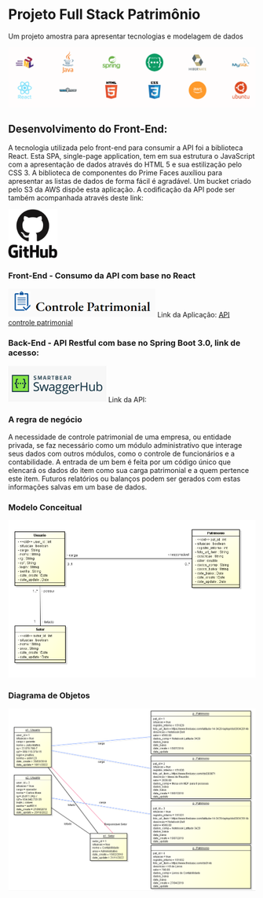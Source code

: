 # Projeto Full Stack Patrimônio
Um projeto amostra para apresentar tecnologias e modelagem de dados

![Modelo](src/img_logos/Tecnologias.PNG)

## Desenvolvimento do Front-End:
A tecnologia utilizada pelo front-end para consumir a API foi a biblioteca React. Esta SPA, single-page application, tem em sua estrutura o JavaScript com a apresentação de dados através do HTML 5 e sua estilização pelo CSS 3. A biblioteca de componentes do Prime Faces auxíliou para apresentar as listas de dados de forma fácil é agradável. Um bucket criado pelo S3 da AWS dispõe esta aplicação. A codificação da API pode ser também acompanhada através deste link:

[<img alt="Git-Hub Project Back-End" width="100px" src="src/img_logos/Github.svg" />](http://github.com/rockgustavo/Project_full_Patrim)

### Front-End - Consumo da API com base no React
[<img alt="Front-End" width="300px" src="src/img_logos/Controle_patrimonial.PNG" />](http://rockgustavo.com.s3-website-us-east-1.amazonaws.com/)
Link da Aplicação: [API controle patrimonial](http://rockgustavo.com.s3-website-us-east-1.amazonaws.com/)

### Back-End - API Restful com base no Spring Boot 3.0, link de acesso:
[<img alt="Back-End" width="200px" src="src/img_logos/Swagger.PNG" />](http://107.21.11.22:8080/swagger-ui/index.html)
Link da API: [](http://107.21.11.22:8080/swagger-ui/index.html)

### A regra de negócio
A necessidade de controle patrimonial de uma empresa, ou entidade privada, se faz necessário como um módulo administrativo que interage seus dados com outros módulos, como o controle de funcionários e a contabilidade. 
A entrada de um bem é feita por um código único que elencará os dados do item como sua carga patrimonial e a quem pertence este item.
Futuros relatórios ou balanços podem ser gerados com estas informações salvas em um base de dados.

### Modelo Conceitual
![Modelo](src/img_logos/Modelo_conceitual.png)

### Diagrama de Objetos
![Modelo](src/img_logos/Diagrama_objetos.PNG)

